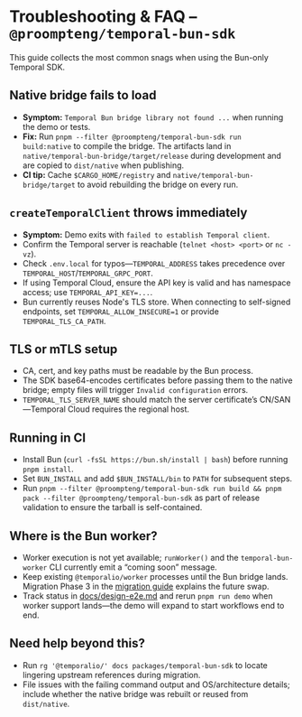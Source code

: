 # Troubleshooting & FAQ – `@proompteng/temporal-bun-sdk`

This guide collects the most common snags when using the Bun-only Temporal SDK.

## Native bridge fails to load
- **Symptom:** `Temporal Bun bridge library not found ...` when running the demo or tests.
- **Fix:** Run `pnpm --filter @proompteng/temporal-bun-sdk run build:native` to compile the bridge. The artifacts land in `native/temporal-bun-bridge/target/release` during development and are copied to `dist/native` when publishing.
- **CI tip:** Cache `$CARGO_HOME/registry` and `native/temporal-bun-bridge/target` to avoid rebuilding the bridge on every run.

## `createTemporalClient` throws immediately
- **Symptom:** Demo exits with `failed to establish Temporal client`.
- Confirm the Temporal server is reachable (`telnet <host> <port>` or `nc -vz`).
- Check `.env.local` for typos—`TEMPORAL_ADDRESS` takes precedence over `TEMPORAL_HOST`/`TEMPORAL_GRPC_PORT`.
- If using Temporal Cloud, ensure the API key is valid and has namespace access; use `TEMPORAL_API_KEY=...`.
- Bun currently reuses Node's TLS store. When connecting to self-signed endpoints, set `TEMPORAL_ALLOW_INSECURE=1` or provide `TEMPORAL_TLS_CA_PATH`.

## TLS or mTLS setup
- CA, cert, and key paths must be readable by the Bun process.
- The SDK base64-encodes certificates before passing them to the native bridge; empty files will trigger `Invalid configuration` errors.
- `TEMPORAL_TLS_SERVER_NAME` should match the server certificate’s CN/SAN—Temporal Cloud requires the regional host.

## Running in CI
- Install Bun (`curl -fsSL https://bun.sh/install | bash`) before running `pnpm install`.
- Set `BUN_INSTALL` and add `$BUN_INSTALL/bin` to `PATH` for subsequent steps.
- Run `pnpm --filter @proompteng/temporal-bun-sdk run build && pnpm pack --filter @proompteng/temporal-bun-sdk` as part of release validation to ensure the tarball is self-contained.

## Where is the Bun worker?
- Worker execution is not yet available; `runWorker()` and the `temporal-bun-worker` CLI currently emit a “coming soon” message.
- Keep existing `@temporalio/worker` processes until the Bun bridge lands. Migration Phase 3 in the [migration guide](./migration-guide.md) explains the future swap.
- Track status in [docs/design-e2e.md](./design-e2e.md) and rerun `pnpm run demo` when worker support lands—the demo will expand to start workflows end to end.

## Need help beyond this?
- Run `rg '@temporalio/' docs packages/temporal-bun-sdk` to locate lingering upstream references during migration.
- File issues with the failing command output and OS/architecture details; include whether the native bridge was rebuilt or reused from `dist/native`.
